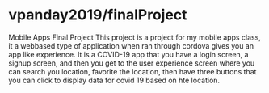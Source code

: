 # vpanday2019/finalProject
 Mobile Apps Final Project
This project is a project for my mobile apps class, it a webbased type of application when ran through cordova gives you an app like experience. It is a COVID-19 app that you have a login screen, a signup screen, and then you get to the user experience screen where you can search you location, favorite the location, then have three buttons that you can click to display data for covid 19 based on hte location.
